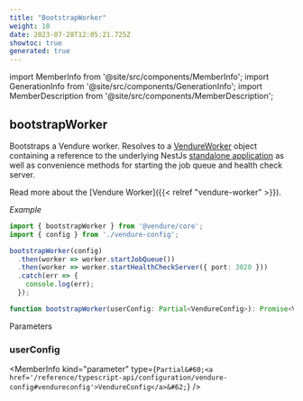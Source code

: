 ```yaml
---
title: "BootstrapWorker"
weight: 10
date: 2023-07-28T12:05:21.725Z
showtoc: true
generated: true
---
```

<!-- This file was generated from the Vendure source. Do not modify. Instead, re-run the "docs:build" script -->
import MemberInfo from '@site/src/components/MemberInfo';
import GenerationInfo from '@site/src/components/GenerationInfo';
import MemberDescription from '@site/src/components/MemberDescription';


## bootstrapWorker

<GenerationInfo sourceFile="packages/core/src/bootstrap.ts" sourceLine="102" packageName="@vendure/core" />

Bootstraps a Vendure worker. Resolves to a <a href='/reference/typescript-api/worker/vendure-worker#vendureworker'>VendureWorker</a> object containing a reference to the underlying
NestJs [standalone application](https://docs.nestjs.com/standalone-applications) as well as convenience
methods for starting the job queue and health check server.

Read more about the [Vendure Worker]({{< relref "vendure-worker" >}}).

*Example*

```ts
import { bootstrapWorker } from '@vendure/core';
import { config } from './vendure-config';

bootstrapWorker(config)
  .then(worker => worker.startJobQueue())
  .then(worker => worker.startHealthCheckServer({ port: 3020 }))
  .catch(err => {
    console.log(err);
  });
```

```ts title="Signature"
function bootstrapWorker(userConfig: Partial<VendureConfig>): Promise<VendureWorker>
```
Parameters

### userConfig

<MemberInfo kind="parameter" type={`Partial&#60;<a href='/reference/typescript-api/configuration/vendure-config#vendureconfig'>VendureConfig</a>&#62;`} />

